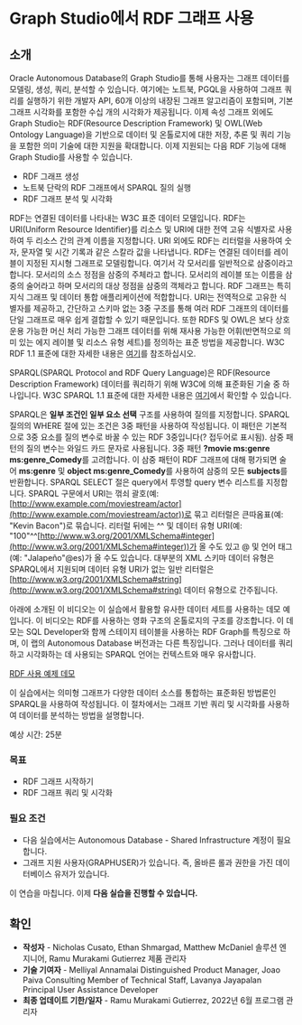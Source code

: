 # Graph Studio에서 RDF 그래프 사용

## 소개

Oracle Autonomous Database의 Graph Studio를 통해 사용자는 그래프 데이터를 모델링, 생성, 쿼리, 분석할 수 있습니다. 여기에는 노트북, PGQL을 사용하여 그래프 쿼리를 실행하기 위한 개발자 API, 60개 이상의 내장된 그래프 알고리즘이 포함되며, 기본 그래프 시각화를 포함한 수십 개의 시각화가 제공됩니다. 이제 속성 그래프 외에도 Graph Studio는 RDF(Resource Description Framework) 및 OWL(Web Ontology Language)을 기반으로 데이터 및 온톨로지에 대한 저장, 추론 및 쿼리 기능을 포함한 의미 기술에 대한 지원을 확대합니다. 이제 지원되는 다음 RDF 기능에 대해 Graph Studio를 사용할 수 있습니다.

*   RDF 그래프 생성
*   노트북 단락의 RDF 그래프에서 SPARQL 질의 실행
*   RDF 그래프 분석 및 시각화

RDF는 연결된 데이터를 나타내는 W3C 표준 데이터 모델입니다. RDF는 URI(Uniform Resource Identifier)를 리소스 및 URI에 대한 전역 고유 식별자로 사용하여 두 리소스 간의 관계 이름을 지정합니다. URI 외에도 RDF는 리터럴을 사용하여 숫자, 문자열 및 시간 기록과 같은 스칼라 값을 나타냅니다. RDF는 연결된 데이터를 레이블이 지정된 지시형 그래프로 모델링합니다. 여기서 각 모서리를 일반적으로 삼중이라고 합니다. 모서리의 소스 정점을 삼중의 주체라고 합니다. 모서리의 레이블 또는 이름을 삼중의 술어라고 하며 모서리의 대상 정점을 삼중의 객체라고 합니다. RDF 그래프는 특히 지식 그래프 및 데이터 통합 애플리케이션에 적합합니다. URI는 전역적으로 고유한 식별자를 제공하고, 간단하고 스키마 없는 3중 구조를 통해 여러 RDF 그래프의 데이터를 단일 그래프로 매우 쉽게 결합할 수 있기 때문입니다. 또한 RDFS 및 OWL은 보다 상호 운용 가능한 머신 처리 가능한 그래프 데이터를 위해 재사용 가능한 어휘(반면적으로 의미 있는 에지 레이블 및 리소스 유형 세트)를 정의하는 표준 방법을 제공합니다. W3C RDF 1.1 표준에 대한 자세한 내용은 [여기](https://www.w3.org/TR/rdf11-primer/)를 참조하십시오.

SPARQL(SPARQL Protocol and RDF Query Language)은 RDF(Resource Description Framework) 데이터를 쿼리하기 위해 W3C에 의해 표준화된 기술 중 하나입니다. W3C SPARQL 1.1 표준에 대한 자세한 내용은 [여기](https://www.w3.org/TR/sparql11-overview/)에서 확인할 수 있습니다.

SPARQL은 **일부 조건인 일부 요소 선택** 구조를 사용하여 질의를 지정합니다. SPARQL 질의의 WHERE 절에 있는 조건은 3중 패턴을 사용하여 작성됩니다. 이 패턴은 기본적으로 3중 요소를 질의 변수로 바꿀 수 있는 RDF 3중입니다(? 접두어로 표시됨). 삼중 패턴의 질의 변수는 와일드 카드 문자로 사용됩니다. 3중 패턴 **?movie ms:genre ms:genre\_Comedy**를 고려합니다. 이 삼중 패턴이 RDF 그래프에 대해 평가되면 술어 **ms:genre** 및 **object ms:genre\_Comedy**를 사용하여 삼중의 모든 **subjects**를 반환합니다. SPARQL SELECT 절은 query에서 투영할 query 변수 리스트를 지정합니다. SPARQL 구문에서 URI는 꺾쇠 괄호(예: [http://www.example.com/moviestream/actor](http://www.example.com/moviestream/actor))로 묶고 리터럴은 큰따옴표(예: "Kevin Bacon")로 묶습니다. 리터럴 뒤에는 ^^ 및 데이터 유형 URI(예: "100"^^[http://www.w3.org/2001/XMLSchema#integer](http://www.w3.org/2001/XMLSchema#integer))가 올 수도 있고 @ 및 언어 태그(예: "Jalapeño"@es)가 올 수도 있습니다. 대부분의 XML 스키마 데이터 유형은 SPARQL에서 지원되며 데이터 유형 URI가 없는 일반 리터럴은 [http://www.w3.org/2001/XMLSchema#string](http://www.w3.org/2001/XMLSchema#string) 데이터 유형으로 간주됩니다.

아래에 소개된 이 비디오는 이 실습에서 활용할 유사한 데이터 세트를 사용하는 데모 예입니다. 이 비디오는 RDF를 사용하는 영화 구조의 온톨로지의 구조를 강조합니다. 이 데모는 SQL Developer와 함께 스테이지 테이블을 사용하는 RDF Graph를 특징으로 하며, 이 랩의 Autonomous Database 버전과는 다른 특징입니다. 그러나 데이터를 쿼리하고 시각화하는 데 사용되는 SPARQL 언어는 컨텍스트와 매우 유사합니다.

[RDF 사용 예제 데모](youtube:e_EQjInas50)

이 실습에서는 의미형 그래프가 다양한 데이터 소스를 통합하는 표준화된 방법론인 SPARQL을 사용하여 작성됩니다. 이 절차에서는 그래프 기반 쿼리 및 시각화를 사용하여 데이터를 분석하는 방법을 설명합니다.

예상 시간: 25분

### 목표

*   RDF 그래프 시작하기
*   RDF 그래프 쿼리 및 시각화

### 필요 조건

*   다음 실습에서는 Autonomous Database - Shared Infrastructure 계정이 필요합니다.
*   그래프 지원 사용자(GRAPHUSER)가 있습니다. 즉, 올바른 롤과 권한을 가진 데이터베이스 유저가 있습니다.

이 연습을 마칩니다. 이제 **다음 실습을 진행할 수 있습니다.**

## 확인

*   **작성자** - Nicholas Cusato, Ethan Shmargad, Matthew McDaniel 솔루션 엔지니어, Ramu Murakami Gutierrez 제품 관리자
*   **기술 기여자** - Melliyal Annamalai Distinguished Product Manager, Joao Paiva Consulting Member of Technical Staff, Lavanya Jayapalan Principal User Assistance Developer
*   **최종 업데이트 기한/일자** - Ramu Murakami Gutierrez, 2022년 6월 프로그램 관리자